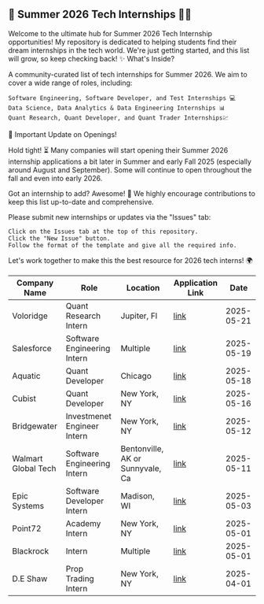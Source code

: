 ## 🚀 Summer 2026 Tech Internships 🧑‍💻

Welcome to the ultimate hub for Summer 2026 Tech Internship opportunities! My repository is dedicated to helping students find their dream internships in the tech world. We're just getting started, and this list will grow, so keep checking back!
✨ What's Inside?

A community-curated list of tech internships for Summer 2026. We aim to cover a wide range of roles, including:

    Software Engineering, Software Developer, and Test Internships 💻
    Data Science, Data Analytics & Data Engineering Internships 📊
    Quant Research, Quant Developer, and Quant Trader Internships💹

📣 Important Update on Openings!

Hold tight! ⏳ Many companies will start opening their Summer 2026 internship applications a bit later in Summer and early Fall 2025 (especially around August and September). Some will continue to open throughout the fall and even into early 2026.

Got an internship to add? Awesome! 🙌 We highly encourage contributions to keep this list up-to-date and comprehensive.

Please submit new internships or updates via the "Issues" tab:

    Click on the Issues tab at the top of this repository.
    Click the "New Issue" button.
    Follow the format of the template and give all the required info.

Let's work together to make this the best resource for 2026 tech interns! 🌍

| Company Name | Role | Location | Application Link | Date |
| --- | --- | --- | --- | --- |
| Voloridge | Quant Research Intern | Jupiter, Fl | [link](https://voloridge-investment-management.hiringthing.com/job/889639/quantitative-research-intern-2026) | 2025-05-21 |
| Salesforce | Software Engineering Intern | Multiple | [link](https://careers.salesforce.com/en/jobs/jr293195/summer-2026-intern-software-engineer/) | 2025-05-19 |
| Aquatic | Quant Developer | Chicago | [link](https://job-boards.greenhouse.io/aquaticcapitalmanagement/jobs/7990895002) | 2025-05-18 |
| Cubist | Quant Developer | New York, NY | [link](https://job-boards.greenhouse.io/point72/jobs/7297613002?gh_jid=7297613002&jobCode=CSS-0012293&location=null) | 2025-05-16 |
| Bridgewater | Investmenet Engineer Intern | New York, NY | [link](https://job-boards.greenhouse.io/bridgewater89/jobs/7950099002) | 2025-05-12 |
| Walmart Global Tech | Software Engineering Intern | Bentonville, AK or Sunnyvale, Ca | [link](https://wustl.joinhandshake.com/jobs/9790886) | 2025-05-11 |
| Epic Systems | Software Developer Intern | Madison, WI | [link](https://epic.avature.net/Careers/FolderDetail/Verona-Wisconsin-United-States-Software-Developer-Intern-Summer-2026/27259) | 2025-05-03 |
| Point72 | Academy Intern | New York, NY | [link](https://job-boards.greenhouse.io/point72/jobs/7781489002?gh_jid=7781489002&gh_src=384ec4432us) | 2025-05-01 |
| Blackrock | Intern | Multiple | [link](https://careers.blackrock.com/job/new-york/2026-summer-internship-program-amers/45831/78311026912) | 2025-05-01 |
| D.E Shaw | Prop Trading Intern | New York, NY | [link](https://www.deshaw.com/careers/proprietary-trading-intern-new-york-summer-2026-5379) | 2025-04-01 |
